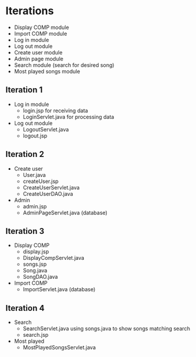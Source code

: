 # Iterations

-   Display COMP module
-   Import COMP module
-   Log in module
-   Log out module
-   Create user module
-   Admin page module
-   Search module (search for desired song)
-   Most played songs module

## Iteration 1

-   Log in module
    -   login.jsp for receiving data
    -   LoginServlet.java for processing data
-   Log out module
    -   LogoutServlet.java
    -   logout.jsp

## Iteration 2

-   Create user
    -   User.java
    -   createUser.jsp
    -   CreateUserServlet.java
    -   CreateUserDAO.java
-   Admin
    -   admin.jsp
    -   AdminPageServlet.java (database)

## Iteration 3

-   Display COMP
    -   display.jsp
    -   DisplayCompServlet.java
    -   songs.jsp
    -   Song.java
    -   SongDAO.java
-   Import COMP
    -   ImportServlet.java (database)

## Iteration 4

-   Search
    -   SearchServlet.java using songs.java to show songs matching search
    -   search.jsp
-   Most played
    -   MostPlayedSongsServlet.java
